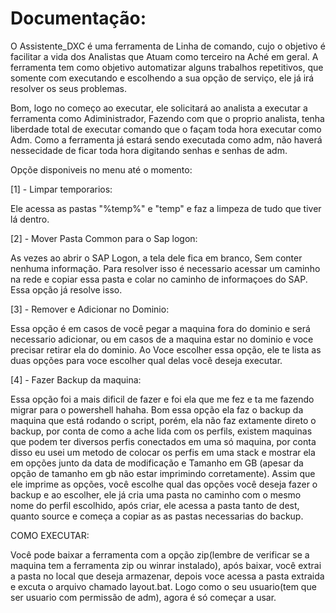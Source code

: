 <h1>Documentação:</h1>

O Assistente_DXC é uma ferramenta de Linha de comando, cujo o objetivo é facilitar a vida dos Analistas que Atuam como terceiro na Aché em geral.
A ferramenta tem como objetivo automatizar alguns trabalhos repetitivos, que somente com executando e escolhendo a sua opção
de serviço, ele já irá resolver os seus problemas.

Bom, logo no começo ao executar, ele solicitará ao analista a executar a ferramenta como Adiministrador, Fazendo com que
o proprio analista, tenha liberdade total de executar comando que o façam toda hora executar como Adm. Como a ferramenta
já estará sendo executada como adm, não haverá nessecidade de ficar toda hora digitando senhas e senhas de adm.

Opçõe disponiveis no menu até o momento:

[1] - Limpar temporarios:

Ele acessa as pastas "%temp%" e "temp" e faz a limpeza de tudo que tiver lá dentro.

[2] - Mover Pasta Common para o Sap logon:

As vezes ao abrir o SAP Logon, a tela dele fica em branco, Sem conter nenhuma informação. Para resolver isso é necessario acessar um caminho na rede e copiar essa pasta e colar no caminho de informaçoes do SAP. Essa opção já resolve isso.

[3] - Remover e Adicionar no Dominio:

Essa opção é em casos de você pegar a maquina fora do dominio e será necessario adicionar, ou em casos de a maquina estar no dominio e voce precisar retirar ela do dominio. Ao Voce escolher essa opção, ele te lista as duas opções para voce escolher qual delas você deseja executar.

[4] - Fazer Backup da maquina:

Essa opção foi a mais dificil de fazer e foi ela que me fez e ta me fazendo migrar para o powershell hahaha. Bom essa opção ela faz o backup da maquina que está rodando o script, porém, ela não faz extamente direto o backup, por conta de como a ache lida com os perfils, existem maquinas que podem ter diversos perfis conectados em uma só maquina, por conta disso eu usei um metodo de colocar os perfis em uma stack e mostrar ela em opções junto da data de modificação e Tamanho em GB (apesar da opção de tamanho em gb não estar imprimindo corretamente). Assim que ele imprime as opções, você escolhe qual das opções você deseja fazer o backup e ao escolher, ele já cria uma pasta no caminho com o mesmo nome do perfil escolhido, após criar, ele acessa a pasta tanto de dest, quanto source e começa a copiar as as pastas necessarias do backup.

COMO EXECUTAR:

Você pode baixar a ferramenta com a opção zip(lembre de verificar se a maquina tem a ferramenta zip ou winrar instalado), após baixar, você extrai a pasta no local que deseja armazenar, depois voce acessa a pasta extraida e excuta o arquivo chamado layout.bat. Logo como o seu usuario(tem que ser usuario com permissão de adm), agora é só começar a usar.

